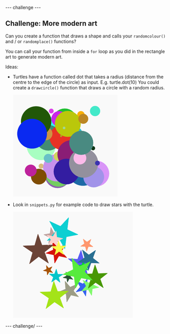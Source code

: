 \--- challenge \---

## Challenge: More modern art

Can you create a function that draws a shape and calls your `randomcolour()` and / or `randomplace()` functions?

You can call your function from inside a `for` loop as you did in the rectangle art to generate modern art.

Ideas:

- Turtles have a function called dot that takes a radius (distance from the centre to the edge of the circle) as input. E.g. turtle.dot(10) You could create a `drawcircle()` function that draws a circle with a random radius.
    
    ![لقطة الشاشة](images/modern-circles.png)

- Look in `snippets.py` for example code to draw stars with the turtle.
    
    ![لقطة الشاشة](images/modern-stars.png)

\--- challenge/ \---